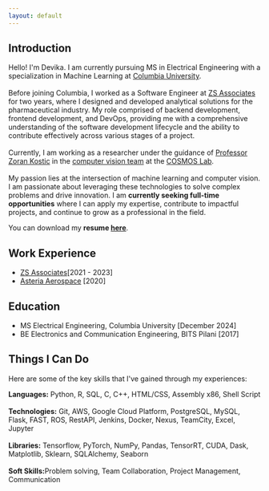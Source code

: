 ```yaml
---
layout: default
---
```



## Introduction

<div class="justify-text">
Hello! I'm Devika. I am currently pursuing MS in Electrical Engineering with a specialization in Machine Learning at <a href="https://www.ee.columbia.edu/ms-program-ee" target="_blank">Columbia University</a>.
<br><br>
Before joining Columbia, I worked as a Software Engineer at <a href="https://www.zs.com/" target="_blank">ZS Associates</a> for two years, where I designed and developed analytical solutions for the pharmaceutical industry. My role comprised of backend development, frontend development, and DevOps, providing me with a comprehensive understanding of the software development lifecycle and the ability to contribute effectively across various stages of a project.
<br><br>
Currently, I am working as a researcher under the guidance of <a href="https://sites.google.com/site/mobiledcc/zk-my-page?authuser=0" target="_blank">Professor Zoran Kostic</a> in the <a href="https://www.cosmos-lab.org/experimentation/smart-city-intersections/" target="_blank">computer vision team</a> at the <a href="https://cosmos-lab.org/" target="_blank">COSMOS Lab</a>.
<br><br>
My passion lies at the intersection of machine learning and computer vision. I am passionate about leveraging these technologies to solve complex problems and drive innovation. I am <strong>currently seeking full-time opportunities</strong> where I can apply my expertise, contribute to impactful projects, and continue to grow as a professional in the field.
</div>

You can download my <strong>resume <a href="{{ site.resume_path }}">here</a></strong>.

## Work Experience

* <a href="https://www.zs.com/" target="_blank">ZS Associates</a>[2021 - 2023]
* <a href="https://asteria.co.in/" target="_blank">Asteria Aerospace</a> [2020]

## Education

* MS Electrical Engineering, Columbia University [December 2024]
* BE Electronics and Communication Engineering, BITS Pilani [2017]

## Things I Can Do

Here are some of the key skills that I've gained through my experiences:
<div class="justify-text">
<strong>Languages:</strong> Python, R, SQL, C, C++, HTML/CSS, Assembly x86, Shell Script<br><br>
<strong>Technologies:</strong> Git, AWS, Google Cloud Platform, PostgreSQL, MySQL, Flask, FAST, ROS, RestAPI, Jenkins, Docker, Nexus, TeamCity, Excel, Jupyter<br><br>
<strong>Libraries:</strong> Tensorflow, PyTorch, NumPy, Pandas, TensorRT, CUDA, Dask, Matplotlib, Sklearn, SQLAlchemy, Seaborn<br><br>
<strong>Soft Skills:</strong>Problem solving, Team Collaboration, Project Management, Communication
<div>
